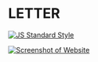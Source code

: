 # LETTER

[![JS Standard Style](https://img.shields.io/badge/code%20style-standard-brightgreen.svg?style=flat-square)](http://standardjs.com/)

[![Screenshot of Website](Official.jpg)](https://1st.sakib.works/)
